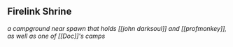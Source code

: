 ## Firelink Shrine
*a campground near spawn that holds [[john darksoul]] and [[profmonkey]], as well as one of [[Doc]]'s camps*

